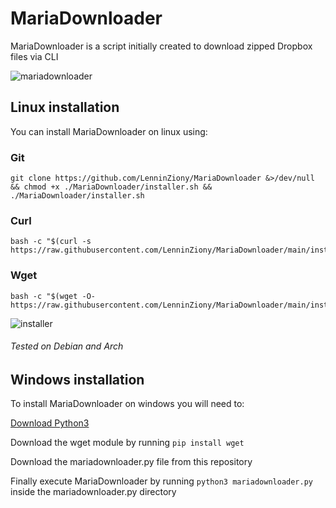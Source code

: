 # MariaDownloader

MariaDownloader is a script initially created to download zipped Dropbox files via CLI

![mariadownloader](https://user-images.githubusercontent.com/80495420/148485835-410e886f-3366-43b3-9414-76d8c0589281.png)

## Linux installation
You can install MariaDownloader on linux using:
### Git
```
git clone https://github.com/LenninZiony/MariaDownloader &>/dev/null && chmod +x ./MariaDownloader/installer.sh && ./MariaDownloader/installer.sh
```
### Curl
```
bash -c "$(curl -s https://raw.githubusercontent.com/LenninZiony/MariaDownloader/main/installer.sh)"
```
### Wget
```
bash -c "$(wget -O- https://raw.githubusercontent.com/LenninZiony/MariaDownloader/main/installer.sh)"
```

![installer](https://user-images.githubusercontent.com/80495420/148483269-f35b0eba-1149-4240-9947-ce5d7f3c38f6.png)

###### *Tested on Debian and Arch*

## Windows installation
To install MariaDownloader on windows you will need to:

[Download Python3](https://www.python.org/downloads)

Download the wget module by running `pip install wget`

Download the mariadownloader.py file from this repository

Finally execute MariaDownloader by running `python3 mariadownloader.py` inside the mariadownloader.py directory
